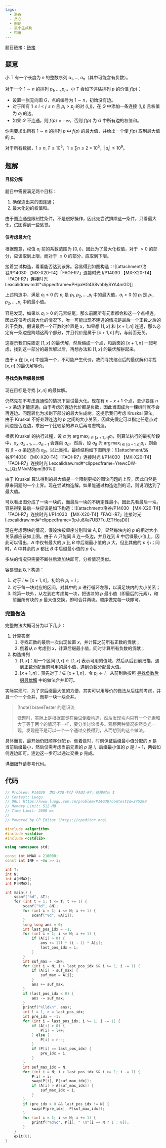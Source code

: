 ```yaml
---
tags:
  - 洛谷
  - 贪心
  - 图论
  - 最小生成树
  - 构造
---
```


题目链接：[链接](https://www.luogu.com.cn/problem/P14030)

## 题意

小 T 有一个长度为 $n$ 的整数序列 $a_1, \ldots, a_n$（其中可能含有负数）。

对于一个 $1 \sim n$ 的排列 $p_1, \ldots, p_n$，小 T 会如下评估排列 $p$ 的价值 $f(p)$：

- 设置一张无向图 $G$，点的编号为 $1\sim n$，初始没有边。
- 对于所有 $1\le i<j\le n$ 且 $p_i>p_j$ 的对 $(i,j)$，在 $G$ 中添加一条连接 $(i,j)$ 且权值为 $a_j$ 的边。
- 如果 $G$ 不连通，则 $f(p)=-\infty$，否则 $f(p)$ 为 $G$ 中所有边的权值和。

你需要求出所有 $1 \sim n$ 的排列 $p$ 中 $f(p)$ 的最大值，并给出一个使 $f(p)$ 取到最大值的 $p$。

对于所有数据，$1\le n,T\le 10^5$，$1\le \sum n\le 2\times10^5$，$\lvert a_i\rvert\le10^9$。

## 题解

#### 目标分解

题目中需要满足两个目标：

1. 确保连出来的图连通；
2. 最大化边的权值和。

由于图连通是限制性条件，不是很好操作，因此先尝试排除这一条件，只看最大化，试图得到一些感觉。

#### 仅考虑最大化

根据题意，权值 $a_i$ 前的系数范围为 $[0, i)$，因此为了最大化权值，对于 $> 0$ 的部分，应该取到上限，而对于 $\le 0$ 的部分，应取到下限。

接着尝试构造，看看能否达到该界。容易得到如图构造：![[attachment/洛谷/P14030 【MX-X20-T4】「FAOI-R7」连接时光 I/P14030 【MX-X20-T4】「FAOI-R7」连接时光 I.excalidraw.md#^clippedframe=PHpxHG4S8vhbIySYA4mGD]]

上述构造中，满足 $a_i \le 0$ 的 $p_i$ 是 $p_1, p_2, \dots, p_i$ 中的最大值，$a_i > 0$ 的 $p_i$ 是 $p_1, p_2, \dots, p_i$ 中的最小值。

容易发现，如果以 $a_i > 0$ 的元素结尾，那么前面所有元素都会和这一个点相连。因此在仅考虑最大化的情况下，唯一可能出现不连通的情况是最后一个正数之后的若干负数。假设最后一个正数的位置是 $x$，如果想 $[1, x]$ 和 $[x + 1, n]$ 连通，那么必定有一条边是跨越这两个部分，并且代价是属于 $[x + 1, n]$ 的，与前面无关。

这提示我们先固定 $[1, x]$ 的最优解，然后缩成一个点，和后面的 $[x +1, n]$ 一起考虑，找到这一部分的最优解以后，再想办法和 $[1, x]$ 的最优解拼起来。

由于 $x$ 在 $[x, n]$ 中是第一个，不可能产生代价，故而寻找缩点后的最优解和寻找 $[x, n]$ 的最优解等价。

#### 寻找负数后缀最优解

现在目标是寻找 $[x, n]$ 的最优解。

仍然先在不考虑连通性的情况下尝试最大化。现在有 $n - x + 1$ 个点，至少要连 $n - x$ 条边才能连通。由于考虑的连边代价都是负数，因此当图成为一棵树时就不会再连边。问题转化为求剩下部分的最大生成树。这提示我们考虑 Kruskal 算法。由于 Kruskal 不好处理连边的 $p$ 之间的大小关系，因此先假定可以指定任意点对间边是否连边，求出一个比较紧的界以后再考虑构造。

根据 Kruskal 的执行过程，设 $\alpha$ 为 $\arg\max_{i \in [x + 1, n]} a_i$，则算法执行的最初阶段中，$a_x, a_{x + 1}, \dots, a_{\alpha - 1}$ 会连向 $a_\alpha$。然后，设 $a_\beta$ 为 $\arg \max_{i \in [\alpha + 1, n]} a_i$，则会有 $\beta - \alpha$ 条边连向 $a_\beta$，以此类推。最终结构如下图所示：![[attachment/洛谷/P14030 【MX-X20-T4】「FAOI-R7」连接时光 I/P14030 【MX-X20-T4】「FAOI-R7」连接时光 I.excalidraw.md#^clippedframe=YrewcDW-s_LQzMNvM8ipm|80%]]

由于 Kruskal 算法得到的最大值是一个限制更松的图论问题的上界，因此自然是原来问题的一个上界。现在尝试构造解。如果能通过构造达到的话，则说明达到了最大值。

可以看出图分成了一块一块的，而最后一块的不确定性最小，因此先看最后一块。容易得到最后一块应该是如下构造：![[attachment/洛谷/P14030 【MX-X20-T4】「FAOI-R7」连接时光 I/P14030 【MX-X20-T4】「FAOI-R7」连接时光 I.excalidraw.md#^clippedframe=3pJu8Xa7UB7TuJZTHeaDi]]

现在考虑两块的情况，假设块按顺序分别叫做 $A, B$。显然每块内的 $p$ 的相对大小关系都应该如上图。由于 $A$ 只能同 $B$ 连一条边，并且连到 $B$ 中后缀最小值上，因此可以得出，$A$ 中仅有最大的 $p$ 比 $B$ 中后缀最小值的 $p$ 大，但比其他的 $p$ 小；同时，$A$ 中其余的 $p$ 都比 $B$ 中后缀最小值的 $p$ 小。

多块的情况只需要不断往后添加块即可，分析情况类似。

容易想到以下构造：

1. 对于 $i \in [x + 1, n]$，初始令 $p_i = i$；
2. 对于每一块对应的区间，对其中的 $p$ 进行循环左移，以满足块内的大小关系；
3. 除第一块外，从左到右考虑每一块，把该块的 $p$ 最小值（即最后的元素），和前面所有块的 $p$ 最大值交换，即可合并两块。顺序做完每一块即可。

### 完整做法

完整做法大概可分为以下几步：

1. 计算答案
	1. 寻找正数的最后一次出现位置 $x$，并计算之前所有正数的贡献；
	2. 倒着从 $n$ 考虑到 $x$，计算后缀最小值，同时计算所有负数的贡献；
2. 构造排列
	1. $[1, x]$：用一个区间 $[l, r] \gets [1, x]$ 表示可用的值域，然后从后到前扫描，遇到正数分配当前可用的最小值，遇到负数分配最大值。
	2. $[x + 1, n]$：预先对于 $i \in [x + 1, n]$，令 $p_i \gets i$。从前到后按照 [寻找负数后缀最优解](#寻找负数后缀最优解) 中的做法合并即可。

实际实现时，为了求后缀最大值的方便，其实可以用等价的做法从后往前考虑，并且一个一个合并，而非一块一块合并。

> [!note] braveTester 的意识流
> 
> 做题时，实际上是根据直觉在尝试倒着构造，然后发现块内只有一个元素和大于等于两个的情况不一样，要分类讨论很多。观察两种情况突然灵光一现，发现是不是可以一个一个通过交换得到，从而想到的这个做法。

具体而言，最开始仍旧顺序分配 $p$。倒着做时，时刻保证后缀最小值分配的 $p$ 是当前后缀最小，然后仅需考虑当前元素的 $p$ 是 $i$，后缀最小值的 $p$ 是 $i + 1$，两者如何连边即可。连边这一步可以通过交换 $p$ 完成。

详细细节请参考代码。

## 代码

```c++
// Problem: P14030 【MX-X20-T4】「FAOI-R7」连接时光 I
// Contest: Luogu
// URL: https://www.luogu.com.cn/problem/P14030?contestId=275290
// Memory Limit: 512 MB
// Time Limit: 2000 ms
//
// Powered by CP Editor (https://cpeditor.org)

#include <algorithm>
#include <cstdio>
#include <cstdlib>

using namespace std;

const int NMAX = 210000;
const int INF = ~0u >> 1;

int T;
int N;
int A[NMAX];
int P[NMAX];

int main() {
    scanf("%d", &T);
    for (int t = 1; t <= T; t += 1) {
        scanf("%d", &N);
        for (int i = 1; i <= N; i += 1) {
            scanf("%d", &A[i]);
        }
        long long ans = 0;
        int last_pos_idx = -1;
        for (int i = 1; i <= N; i += 1) {
            if (A[i] > 0) {
                ans += 1ll * (i - 1) * A[i];
                last_pos_idx = i;
            }
        }
        int suf_max = -INF;
        for (int i = N; i > last_pos_idx && i >= 1; i -= 1) {
            if (A[i] > suf_max) {
                suf_max = A[i];
            }
            ans += suf_max;
        }
        if (last_pos_idx < 0) {
            ans -= suf_max;
        }
        printf("%lld\n", ans);
        int l = 1, r = last_pos_idx;
        int pre_idx = -1;
        for (int i = last_pos_idx; i >= 1; i -= 1) {
            if (A[i] > 0) {
                P[i] = l++;
            } else {
                P[i] = r--;
            }
            if (P[i] == last_pos_idx) {
                pre_idx = i;
            }
        }
        int suf_max_idx = N;
        for (int i = N; i > last_pos_idx && i >= 1; i -= 1) {
            P[i] = i;
            swap(P[i], P[suf_max_idx]);
            if (A[i] > A[suf_max_idx]) {
                suf_max_idx = i;
            }
        }
        if (pre_idx > 0 && last_pos_idx != N) {
            swap(P[pre_idx], P[suf_max_idx]);
        }
        for (int i = 1; i <= N; i += 1) {
            printf("%d%c", P[i], " \n"[i == N ? 1 : 0]);
        }
    }
    exit(0);
}
```
